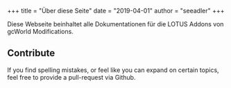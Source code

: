+++
title = "Über diese Seite"
date = "2019-04-01"
author = "seeadler"
+++

Diese Webseite beinhaltet alle Dokumentationen für die LOTUS Addons von gcWorld Modifications.

## Contribute

If you find spelling mistakes, or feel like you can expand on certain topics, feel free to provide a pull-request via Github.